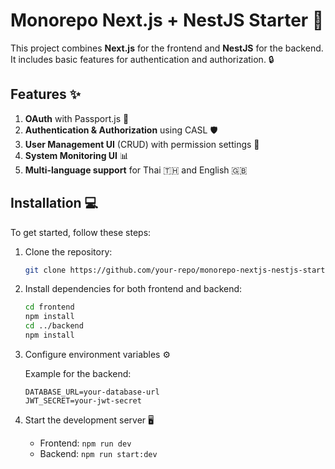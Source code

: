 # Monorepo Next.js + NestJS Starter 🚀

This project combines **Next.js** for the frontend and **NestJS** for the backend. It includes basic features for authentication and authorization. 🔒

## Features ✨
1. **OAuth** with Passport.js 🔑
2. **Authentication & Authorization** using CASL 🛡️
3. **User Management UI** (CRUD) with permission settings 👥
4. **System Monitoring UI** 📊
5. **Multi-language support** for Thai 🇹🇭 and English 🇬🇧

## Installation 💻
To get started, follow these steps:

1. Clone the repository:

    ```bash
    git clone https://github.com/your-repo/monorepo-nextjs-nestjs-starter.git
    ```

2. Install dependencies for both frontend and backend:

    ```bash
    cd frontend
    npm install
    cd ../backend
    npm install
    ```

3. Configure environment variables ⚙️

    Example for the backend:
    ```env
    DATABASE_URL=your-database-url
    JWT_SECRET=your-jwt-secret
    ```

4. Start the development server 🖥️
    - Frontend: `npm run dev`
    - Backend: `npm run start:dev`
